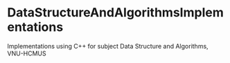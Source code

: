 # DataStructureAndAlgorithmsImplementations
Implementations using C++ for subject Data Structure and Algorithms, VNU-HCMUS
